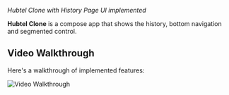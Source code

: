 *Hubtel Clone with History Page UI implemented*


**Hubtel Clone** is a compose app that shows the history, bottom navigation and segmented control. 


## Video Walkthrough

Here's a walkthrough of implemented features:

<img src='[http://i.imgur.com/link/to/your/gif/file.gif](https://imgur.com/vxcfhoK)' title='Video Walkthrough' width='' alt='Video Walkthrough' />
